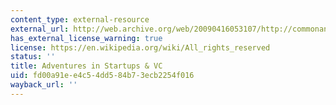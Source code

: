 ```yaml
---
content_type: external-resource
external_url: http://web.archive.org/web/20090416053107/http://commonangels.wordpress.com/
has_external_license_warning: true
license: https://en.wikipedia.org/wiki/All_rights_reserved
status: ''
title: Adventures in Startups & VC
uid: fd00a91e-e4c5-4dd5-84b7-3ecb2254f016
wayback_url: ''
---
```

